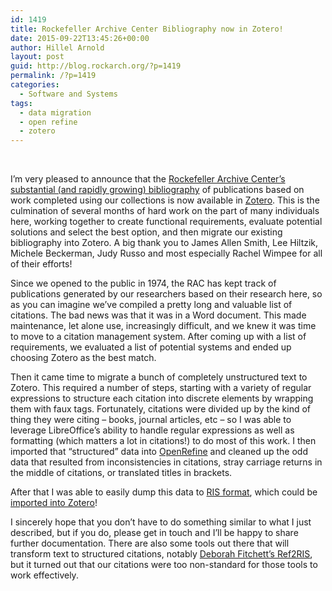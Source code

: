 ```yaml
---
id: 1419
title: Rockefeller Archive Center Bibliography now in Zotero!
date: 2015-09-22T13:45:26+00:00
author: Hillel Arnold
layout: post
guid: http://blog.rockarch.org/?p=1419
permalink: /?p=1419
categories:
  - Software and Systems
tags:
  - data migration
  - open refine
  - zotero
---
```

&nbsp;

I’m very pleased to announce that the [Rockefeller Archive Center’s substantial (and rapidly growing) bibliography](https://www.zotero.org/groups/rac) of publications based on work completed using our collections is now available in [Zotero](https://www.zotero.org/). This is the culmination of several months of hard work on the part of many individuals here, working together to create functional requirements, evaluate potential solutions and select the best option, and then migrate our existing bibliography into Zotero. <!--more-->A big thank you to James Allen Smith, Lee Hiltzik, Michele Beckerman, Judy Russo and most especially Rachel Wimpee for all of their efforts!

Since we opened to the public in 1974, the RAC has kept track of publications generated by our researchers based on their research here, so as you can imagine we&#8217;ve compiled a pretty long and valuable list of citations. The bad news was that it was in a Word document. This made maintenance, let alone use, increasingly difficult, and we knew it was time to move to a citation management system. After coming up with a list of requirements, we evaluated a list of potential systems and ended up choosing Zotero as the best match.

Then it came time to migrate a bunch of completely unstructured text to Zotero. This required a number of steps, starting with a variety of regular expressions to structure each citation into discrete elements by wrapping them with faux tags. Fortunately, citations were divided up by the kind of thing they were citing – books, journal articles, etc – so I was able to leverage LibreOffice’s ability to handle regular expressions as well as formatting (which matters a lot in citations!) to do most of this work. I then imported that “structured” data into [OpenRefine](http://openrefine.org/) and cleaned up the odd data that resulted from inconsistencies in citations, stray carriage returns in the middle of citations, or translated titles in brackets.

After that I was able to easily dump this data to [RIS format](https://en.wikipedia.org/wiki/RIS_(file_format)), which could be [imported into Zotero](https://www.zotero.org/groups/rac/items)!

I sincerely hope that you don’t have to do something similar to what I just described, but if you do, please get in touch and I’ll be happy to share further documentation. There are also some tools out there that will transform text to structured citations, notably [Deborah Fitchett’s Ref2RIS](http://www.deborahfitchett.com/toys/ref2ris/), but it turned out that our citations were too non-standard for those tools to work effectively.

&nbsp;

&nbsp;

&nbsp;

&nbsp;